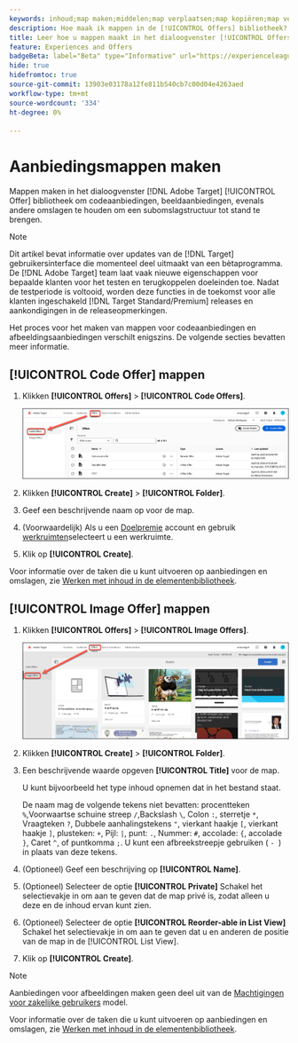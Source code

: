 ```yaml
---
keywords: inhoud;map maken;middelen;map verplaatsen;map kopiëren;map verwijderen;map downloaden;map downloaden;map
description: Hoe maak ik mappen in de [!UICONTROL Offers] bibliotheek?
title: Leer hoe u mappen maakt in het dialoogvenster [!UICONTROL Offers] bibliotheek om code en beeldaanbiedingen, evenals andere omslagen te houden.
feature: Experiences and Offers
badgeBeta: label="Beta" type="Informative" url="https://experienceleague.adobe.com/docs/target/using/introduction/intro.html#beta newtab=true" tooltip="Wat zijn bètafuncties in [!DNL Adobe Target]."
hide: true
hidefromtoc: true
source-git-commit: 13903e03178a12fe811b540cb7c00d04e4263aed
workflow-type: tm+mt
source-wordcount: '334'
ht-degree: 0%

---
```


# Aanbiedingsmappen maken

Mappen maken in het dialoogvenster [!DNL Adobe Target] [!UICONTROL Offer] bibliotheek om codeaanbiedingen, beeldaanbiedingen, evenals andere omslagen te houden om een subomslagstructuur tot stand te brengen.

>[!NOTE]
>
>Dit artikel bevat informatie over updates van de [!DNL Target] gebruikersinterface die momenteel deel uitmaakt van een bètaprogramma. De [!DNL Adobe Target] team laat vaak nieuwe eigenschappen voor bepaalde klanten voor het testen en terugkoppelen doeleinden toe. Nadat de testperiode is voltooid, worden deze functies in de toekomst voor alle klanten ingeschakeld [!DNL Target Standard/Premium] releases en aankondigingen in de releaseopmerkingen.

Het proces voor het maken van mappen voor codeaanbiedingen en afbeeldingsaanbiedingen verschilt enigszins. De volgende secties bevatten meer informatie.

## [!UICONTROL Code Offer] mappen

1. Klikken **[!UICONTROL Offers]** > **[!UICONTROL Code Offers]**.

   ![Tabblad Codeaanbiedingen](/help/main/c-experiences/c-manage-content/assets/code-offers-tab-new.png)

1. Klikken **[!UICONTROL Create]** > **[!UICONTROL Folder]**.

1. Geef een beschrijvende naam op voor de map.

1. (Voorwaardelijk) Als u een [Doelpremie](/help/main/c-intro/intro.md#premium) account en gebruik [werkruimten](/help/main/administrating-target/c-user-management/property-channel/properties-overview.md##section_B82EB409B67C4D9D9D20CE30E48DB1DC)selecteert u een werkruimte.

1. Klik op **[!UICONTROL Create]**.

Voor informatie over de taken die u kunt uitvoeren op aanbiedingen en omslagen, zie [Werken met inhoud in de elementenbibliotheek](/help/main/c-experiences/c-manage-content/assets-working.md).

## [!UICONTROL Image Offer] mappen

1. Klikken **[!UICONTROL Offers]** > **[!UICONTROL Image Offers]**.

   ![Tabblad Afbeeldingsaanbiedingen](/help/main/c-experiences/c-manage-content/assets/image-offers-tab-new.png)

1. Klikken **[!UICONTROL Create]** > **[!UICONTROL Folder]**.
1. Een beschrijvende waarde opgeven **[!UICONTROL Title]** voor de map.

   U kunt bijvoorbeeld het type inhoud opnemen dat in het bestand staat.

   De naam mag de volgende tekens niet bevatten: procentteken `%`,Voorwaartse schuine streep `/`,Backslash `\`, Colon `:`, sterretje `*`, Vraagteken `?`, Dubbele aanhalingstekens `"`, vierkant haakje `[`, vierkant haakje `]`, plusteken: `+`, Pijl: `|`, punt: `.`, Nummer: `#`, accolade: `{`, accolade `}`, Caret `^`, of puntkomma `;`. U kunt een afbreekstreepje gebruiken ( `- `) in plaats van deze tekens.

1. (Optioneel) Geef een beschrijving op **[!UICONTROL Name]**.
1. (Optioneel) Selecteer de optie **[!UICONTROL Private]** Schakel het selectievakje in om aan te geven dat de map privé is, zodat alleen u deze en de inhoud ervan kunt zien.

1. (Optioneel) Selecteer de optie **[!UICONTROL Reorder-able in List View]** Schakel het selectievakje in om aan te geven dat u en anderen de positie van de map in de [!UICONTROL List View].

1. Klik op **[!UICONTROL Create]**.

>[!NOTE]
>
>Aanbiedingen voor afbeeldingen maken geen deel uit van de [Machtigingen voor zakelijke gebruikers](/help/main/administrating-target/c-user-management/property-channel/property-channel.md) model.

Voor informatie over de taken die u kunt uitvoeren op aanbiedingen en omslagen, zie [Werken met inhoud in de elementenbibliotheek](/help/main/c-experiences/c-manage-content/assets-working.md).